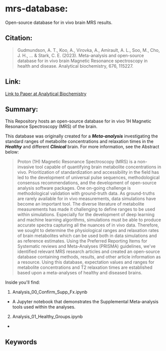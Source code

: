 # mrs-database:
 Open-source database for in vivo brain MRS results.

## Citation:
>Gudmundson, A. T., Koo, A., Virovka, A., Amirault, A. L., Soo, M., Cho, J. H., ... & Stark, C. E. (2023). Meta-analysis and open-source database for in vivo brain Magnetic Resonance spectroscopy in health and disease. Analytical biochemistry, 676, 115227.

## Link:
[Link to Paper at Analytical Biochemistry](https://doi.org/10.1016/j.ab.2023.115227)

## Summary:
This Repository hosts an open-source database for in vivo 1H Magnetic Resonance Spectroscopy (MRS) of the brain. 

This database was originally created for a ***Meta-analysis*** investigating the standard ranges of metabolite concentrations and relaxation times in the ***Healthy*** and different ***Clinical*** brain. For more information, see the Abstract below:

>Proton (1H) Magnetic Resonance Spectroscopy (MRS) is a non-invasive tool capable of quantifying brain metabolite concentrations in vivo. Prioritization of standardization and accessibility in the field has led to the development of universal pulse sequences, methodological consensus recommendations, and the development of open-source analysis software packages. One on-going challenge is methodological validation with ground-truth data. As ground-truths are rarely available for in vivo measurements, data simulations have become an important tool. The diverse literature of metabolite measurements has made it challenging to define ranges to be used within simulations. Especially for the development of deep learning and machine learning algorithms, simulations must be able to produce accurate spectra capturing all the nuances of in vivo data. Therefore, we sought to determine the physiological ranges and relaxation rates of brain metabolites which can be used both in data simulations and as reference estimates. Using the Preferred Reporting Items for Systematic reviews and Meta-Analyses (PRISMA) guidelines, we've identified relevant MRS research articles and created an open-source database containing methods, results, and other article information as a resource. Using this database, expectation values and ranges for metabolite concentrations and T2 relaxation times are established based upon a meta-analyses of healthy and diseased brains.

Inside you'll find:
1. Analysis_00_Confirm_Supp_Fx.ipynb 
  - A Jupyter notebook that demonstrates the Supplemental Meta-analysis tools used within the analyses.

2. Analysis_01_Healthy_Groups.ipynb 
  - 

## Keywords
